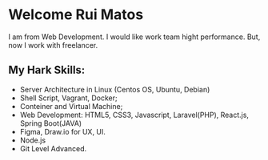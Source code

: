 # Welcome Rui Matos

I am from Web Development. I would like work team hight performance. But, now I work with freelancer.

## My Hark Skills:
- Server Architecture in Linux (Centos OS, Ubuntu, Debian)
- Shell Script, Vagrant, Docker;
- Conteiner and Virtual Machine;
- Web Development: HTML5, CSS3, Javascript, Laravel(PHP), React.js, Spring Boot(JAVA)
- Figma, Draw.io for UX, UI.
- Node.js
- Git Level Advanced.

